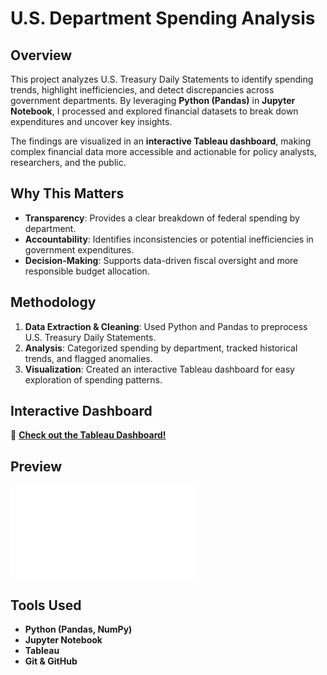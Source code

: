 # U.S. Department Spending Analysis  

## Overview  
This project analyzes U.S. Treasury Daily Statements to identify spending trends, highlight inefficiencies, and detect discrepancies across government departments. By leveraging **Python (Pandas)** in **Jupyter Notebook**, I processed and explored financial datasets to break down expenditures and uncover key insights.  

The findings are visualized in an **interactive Tableau dashboard**, making complex financial data more accessible and actionable for policy analysts, researchers, and the public.  

## Why This Matters  
- **Transparency**: Provides a clear breakdown of federal spending by department.  
- **Accountability**: Identifies inconsistencies or potential inefficiencies in government expenditures.  
- **Decision-Making**: Supports data-driven fiscal oversight and more responsible budget allocation.  

## Methodology  
1. **Data Extraction & Cleaning**: Used Python and Pandas to preprocess U.S. Treasury Daily Statements.  
2. **Analysis**: Categorized spending by department, tracked historical trends, and flagged anomalies.  
3. **Visualization**: Created an interactive Tableau dashboard for easy exploration of spending patterns.  

## Interactive Dashboard  
🔗 **[Check out the Tableau Dashboard!](https://public.tableau.com/views/USDepartmentSpendingAnalysis/Dashboard1?:language=en-US&:sid=&:redirect=auth&:display_count=n&:origin=viz_share_link)**  


## Preview  
![Dashboard Preview](Dashboard.pdf)  

## Tools Used  
- **Python (Pandas, NumPy)**
- **Jupyter Notebook**
- **Tableau**
- **Git & GitHub**  
